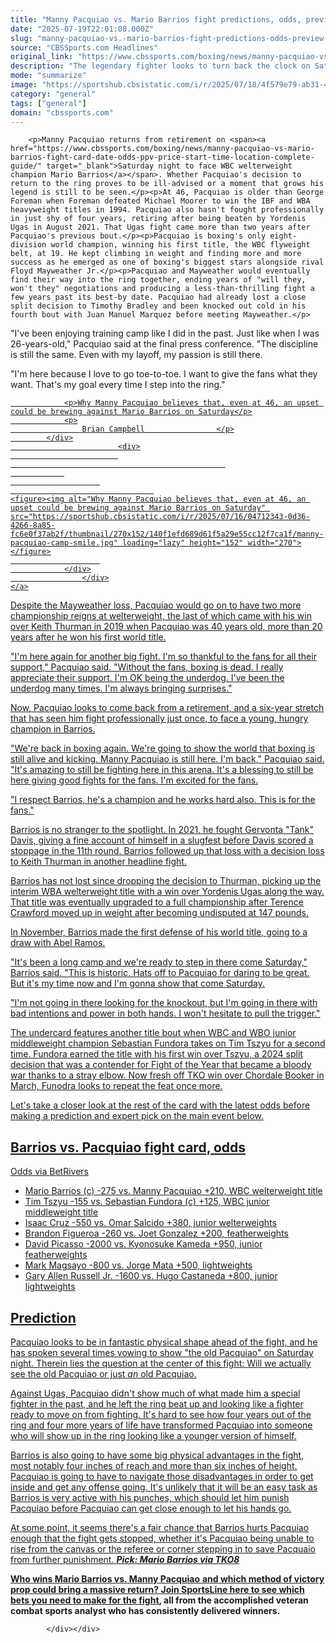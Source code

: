 ```yaml
---
title: "Manny Pacquiao vs. Mario Barrios fight predictions, odds, preview, undercard, expert picks, start time"
date: "2025-07-19T22:01:08.000Z"
slug: "manny-pacquiao-vs.-mario-barrios-fight-predictions-odds-preview-undercard-expert-picks-start-time"
source: "CBSSports.com Headlines"
original_link: "https://www.cbssports.com/boxing/news/manny-pacquiao-vs-mario-barrios-fight-predictions-odds-preview-undercard-expert-picks-start-time/"
description: "The legendary fighter looks to turn back the clock on Saturday night in Las Vegas"
mode: "summarize"
image: "https://sportshub.cbsistatic.com/i/r/2025/07/18/4f579e79-ab31-41e8-959b-a73b37ffd83e/thumbnail/1200x675/95870c0deaee1ce6e57ad8f5d23644e3/pacquiao-barrios-final-presser.jpg"
category: "general"
tags: ["general"]
domain: "cbssports.com"
---
```

<div id="readability-page-1" class="page"><div>
        
        
                            
                
        <p>Manny Pacquiao returns from retirement on <span><a href="https://www.cbssports.com/boxing/news/manny-pacquiao-vs-mario-barrios-fight-card-date-odds-ppv-price-start-time-location-complete-guide/" target="_blank">Saturday night to face WBC welterweight champion Mario Barrios</a></span>. Whether Pacquiao's decision to return to the ring proves to be ill-advised or a moment that grows his legend is still to be seen.</p><p>At 46, Pacquiao is older than George Foreman when Foreman defeated Michael Moorer to win the IBF and WBA heavyweight titles in 1994. Pacquiao also hasn't fought professionally in just shy of four years, retiring after being beaten by Yordenis Ugas in August 2021. That Ugas fight came more than two years after Pacquiao's previous bout.</p><p>Pacquiao is boxing's only eight-division world champion, winning his first title, the WBC flyweight belt, at 19. He kept climbing in weight and finding more and more success as he emerged as one of boxing's biggest stars alongside rival Floyd Mayweather Jr.</p><p>Pacquiao and Mayweather would eventually find their way into the ring together, ending years of "will they, won't they" negotiations and producing a less-than-thrilling fight a few years past its best-by date. Pacquiao had already lost a close split decision to Timothy Bradley and been knocked out cold in his fourth bout with Juan Manuel Marquez before meeting Mayweather.</p>
        

<p>"I've been enjoying training camp like I did in the past. Just like when I was 26-years-old," Pacquiao said at the final press conference. "The discipline is still the same. Even with my layoff, my passion is still there.</p><p>"I'm here because I love to go toe-to-toe. I want to give the fans what they want. That's my goal every time I step into the ring."</p><a href="https://www.cbssports.com/boxing/news/why-manny-pacquiao-believes-that-even-at-46-an-upset-could-be-brewing-against-mario-barrios-on-saturday/" target="_blank">
        <div>
            <div>
                
                <p>Why Manny Pacquiao believes that, even at 46, an upset could be brewing against Mario Barrios on Saturday</p>
                <p>
                    Brian Campbell                </p>
            </div>
                            <div>
                            
                                                    
                
                        
                                    
    <figure><img alt="Why Manny Pacquiao believes that, even at 46, an upset could be brewing against Mario Barrios on Saturday" src="https://sportshub.cbsistatic.com/i/r/2025/07/16/04712343-0d36-4266-8a85-fc6e0f37ab2f/thumbnail/270x152/140f1efd689d61f5a29e55cc12f7ca1f/manny-pacquiao-camp-smile.jpg" loading="lazy" height="152" width="270"></figure>
                        
                </div>
                    </div>
    </a>
<p>Despite the Mayweather loss, Pacquiao would go on to have two more championship reigns at welterweight, the last of which came with his win over Keith Thurman in 2019 when Pacquiao was 40 years old, more than 20 years after he won his first world title.</p>
        

<p>"I'm here again for another big fight. I'm so thankful to the fans for all their support," Pacquiao said. "Without the fans, boxing is dead. I really appreciate their support. I'm OK being the underdog. I've been the underdog many times. I'm always bringing surprises."</p><p>Now, Pacquiao looks to come back from a retirement, and a six-year stretch that has seen him fight professionally just once, to face a young, hungry champion in Barrios.</p><p>"We're back in boxing again. We're going to show the world that boxing is still alive and kicking. Manny Pacquiao is still here. I'm back," Pacquiao said. "It's amazing to still be fighting here in this arena. It's a blessing to still be here giving good fights for the fans. I'm excited for the fans.</p>
        

<p>"I respect Barrios, he's a champion and he works hard also. This is for the fans."</p><p>Barrios is no stranger to the spotlight. In 2021, he fought Gervonta "Tank" Davis, giving a fine account of himself in a slugfest before Davis scored a stoppage in the 11th round. Barrios followed up that loss with a decision loss to Keith Thurman in another headline fight.</p><p>Barrios has not lost since dropping the decision to Thurman, picking up the interim WBA welterweight title with a win over Yordenis Ugas along the way. That title was eventually upgraded to a full championship after Terence Crawford moved up in weight after becoming undisputed at 147 pounds.</p>
        

<p>In November, Barrios made the first defense of his world title, going to a draw with Abel Ramos.</p><p>"It's been a long camp and we're ready to step in there come Saturday," Barrios said. "This is historic. Hats off to Pacquiao for daring to be great. But it's my time now and I'm gonna show that come Saturday.</p><p>"I'm not going in there looking for the knockout, but I'm going in there with bad intentions and power in both hands. I won't hesitate to pull the trigger."</p>
        

<p>The undercard features another title bout when WBC and WBO junior middleweight champion Sebastian Fundora takes on Tim Tszyu for a second time. Fundora earned the title with his first win over Tszyu, a 2024 split decision that was a contender for Fight of the Year that became a bloody war thanks to a stray elbow. Now fresh off TKO win over Chordale Booker in March, Funodra looks to repeat the feat once more.</p><p>Let's take a closer look at the rest of the card with the latest odds before making a prediction and expert pick on the main event below.</p><h2>Barrios vs. Pacquiao fight card, odds</h2><p>Odds via BetRivers</p><ul><li>Mario Barrios (c) -275 vs. Manny Pacquiao +210, WBC welterweight title</li><li>Tim Tszyu -155 vs. Sebastian Fundora (c) +125, WBC junior middleweight title</li><li>Isaac Cruz -550 vs. Omar Salcido +380, junior welterweights</li><li>Brandon Figueroa -260 vs. Joet Gonzalez +200, featherweights</li><li>David Picasso -2000 vs. Kyonosuke Kameda +950, junior featherweights</li><li>Mark Magsayo -800 vs. Jorge Mata +500, lightweights</li><li>Gary Allen Russell Jr. -1600 vs. Hugo Castaneda +800, junior lightweights</li></ul><h2>Prediction</h2><p>Pacquiao looks to be in fantastic physical shape ahead of the fight, and he has spoken several times vowing to show "the old Pacquiao" on Saturday night. Therein lies the question at the center of this fight: Will we actually see the old Pacquiao or just <em>an</em>&nbsp;old Pacquiao.</p>
        

<p>Against Ugas, Pacquiao didn't show much of what made him a special fighter in the past, and he left the ring beat up and looking like a fighter ready to move on from fighting. It's hard to see how four years out of the ring and four more years of life have transformed Pacquiao into someone who will show up in the ring looking like a younger version of himself.</p><p>Barrios is also going to have some big physical advantages in the fight, most notably four inches of reach and more than six inches of height. Pacquiao is going to have to navigate those disadvantages in order to get inside and get any offense going. It's unlikely that it will be an easy task as Barrios is very active with his punches, which should let him punish Pacquiao before Pacquiao can get close enough to let his hands go.</p><p>At some point, it seems there's a fair chance that Barrios hurts Pacquiao enough that the fight gets stopped, whether it's Pacquiao being unable to rise from the canvas or the referee or corner stepping in to save Pacquaio from further punishment. <strong><em>Pick: Mario Barrios via TKO8</em></strong></p>
        

<p><strong>Who wins Mario Barrios vs. Manny Pacquiao</strong>&nbsp;<strong>and which method of victory prop could bring a massive return?&nbsp;<a href="https://www.sportsline.com/insiders/manny-pacquiao-vs-mario-barrios-accomplished-boxing-analyst-reveals-selections-for-july-19-welterweight-title-fight/#ttag=071825_agg_cbssports_picks_boxing_other_JoshNagel_MarioBarriosMannyPacquiao" target="_blank">Join SportsLine here to see which bets you need to make for the fight</a>, all from the accomplished veteran combat sports analyst who has consistently delivered winners.</strong></p>


        
            </div></div>